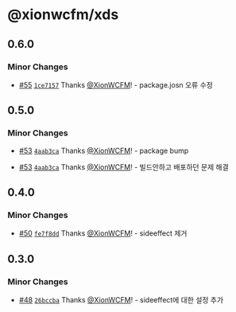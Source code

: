 # @xionwcfm/xds

## 0.6.0

### Minor Changes

- [#55](https://github.com/XionWCFM/xionwcfm-lib/pull/55) [`1ce7157`](https://github.com/XionWCFM/xionwcfm-lib/commit/1ce71570c765ab82adcd363e35d4e5de8a34893d) Thanks [@XionWCFM](https://github.com/XionWCFM)! - package.josn 오류 수정

## 0.5.0

### Minor Changes

- [#53](https://github.com/XionWCFM/xionwcfm-lib/pull/53) [`4aab3ca`](https://github.com/XionWCFM/xionwcfm-lib/commit/4aab3ca8b9728d322b8623cd14437e4516f137e5) Thanks [@XionWCFM](https://github.com/XionWCFM)! - package bump

- [#53](https://github.com/XionWCFM/xionwcfm-lib/pull/53) [`4aab3ca`](https://github.com/XionWCFM/xionwcfm-lib/commit/4aab3ca8b9728d322b8623cd14437e4516f137e5) Thanks [@XionWCFM](https://github.com/XionWCFM)! - 빌드안하고 배포하던 문제 해결

## 0.4.0

### Minor Changes

- [#50](https://github.com/XionWCFM/xionwcfm-lib/pull/50) [`fe7f8dd`](https://github.com/XionWCFM/xionwcfm-lib/commit/fe7f8ddeff920ed174136bbaed4def7784fc461f) Thanks [@XionWCFM](https://github.com/XionWCFM)! - sideeffect 제거

## 0.3.0

### Minor Changes

- [#48](https://github.com/XionWCFM/xionwcfm-lib/pull/48) [`26bccba`](https://github.com/XionWCFM/xionwcfm-lib/commit/26bccbacca3d54399bb24029dd539b5782463564) Thanks [@XionWCFM](https://github.com/XionWCFM)! - sideeffect에 대한 설정 추가
